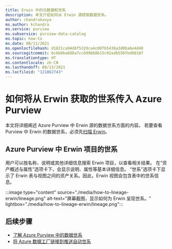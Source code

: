 ```yaml
---
title: Erwin 中的元数据和世系
description: 本文介绍如何从 Erwin 源提取数据世系。
author: chandrakavya
ms.author: kchandra
ms.service: purview
ms.subservice: purview-data-catalog
ms.topic: how-to
ms.date: 08/11/2021
ms.openlocfilehash: d1821ca94d8f5329ca4c08f65438a3d0ba6e4d48
ms.sourcegitcommit: 6c6b8ba688a7cc699b68615c92adb550fbd0610f
ms.translationtype: HT
ms.contentlocale: zh-CN
ms.lasthandoff: 08/13/2021
ms.locfileid: "121862743"
---
```

# <a name="how-to-get-lineage-from-erwin-into-azure-purview"></a>如何将从 Erwin 获取的世系传入 Azure Purview

本文将详细阐述 Azure Purview 中 Erwin 源的数据世系方面的内容。 若要查看 Purview 中 Erwin 的数据世系，必须先[扫描 Erwin](../purview/register-scan-erwin-source.md)。 

## <a name="lineage-of-erwin-artifacts-in-azure-purview"></a>Azure Purview 中 Erwin 项目的世系

用户可以按名称、说明或其他详细信息搜索 Erwin 项目，以查看相关结果。 在“资产概述与属性”选项卡下，会显示说明、属性等基本详细信息。 “世系”选项卡下显示了 Erwin 表与视图之间的资产关系。因此，Erwin 视图会包含表中的世系信息。 

:::image type="content" source="./media/how-to-lineage-erwin/lineage.png" alt-text="屏幕截图，显示如何为 Erwin 呈现世系。" lightbox="./media/how-to-lineage-erwin/lineage.png":::


## <a name="next-steps"></a>后续步骤

- [了解 Azure Purview 中的数据世系](catalog-lineage-user-guide.md)
- [将 Azure 数据工厂链接到推送自动世系](how-to-link-azure-data-factory.md)
